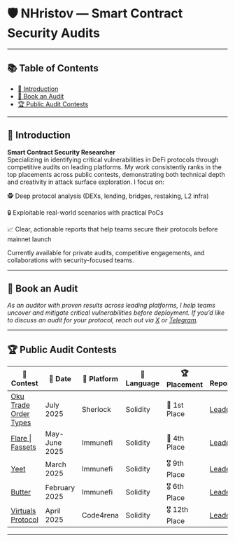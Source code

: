 # 🛡️ NHristov — Smart Contract Security Audits

---

## 📚 Table of Contents

* [👋 Introduction](#introduction)
* [📩 Book an Audit](#book-an-audit)
* [🏆 Public Audit Contests](#public-audit-contests)

---

## 👋 Introduction

**Smart Contract Security Researcher**  
Specializing in identifying critical vulnerabilities in DeFi protocols through competitive audits on leading platforms.
My work consistently ranks in the top placements across public contests, demonstrating both technical depth and creativity in attack surface exploration.
I focus on:

🕵️ Deep protocol analysis (DEXs, lending, bridges, restaking, L2 infra)

🔒 Exploitable real-world scenarios with practical PoCs

📈 Clear, actionable reports that help teams secure their protocols before mainnet launch

Currently available for private audits, competitive engagements, and collaborations with security-focused teams.

---

## 📩 Book an Audit

*As an auditor with proven results across leading platforms, I help teams uncover and mitigate critical vulnerabilities before deployment. If you’d like to discuss an audit for your protocol, reach out via [X](https://x.com/Nikolay_Hristof) or [Telegram](https://t.me/wtsmv13).*

---

## 🏆 Public Audit Contests

| 🏁 Contest                                                                 | 📅 Date       | 🧱 Platform  | 💬 Language | 🏆 Placement | 📄 Report/Leaderboard                                                                                 |
| -------------------------------------------------------------------------- | ------------- | ------------ | ------------ | ------------ | ---------------------------------------------------------------------------------------------------- |
| [Oku Trade Order Types](https://audits.sherlock.xyz/contests/1076)         | July 2025   | Sherlock     | Solidity     | 🥇 1st Place  | [Leaderboard](https://audits.sherlock.xyz/contests/1076)                                            |
| [Flare \| Fassets](https://immunefi.com/audit-competition/audit-comp-flare-fassets/leaderboard/#top) | May-June 2025     | Immunefi     | Solidity     | 🏅 4th Place  | [Leaderboard](https://immunefi.com/audit-competition/audit-comp-flare-fassets/leaderboard/#top)     |
| [Yeet](https://immunefi.com/audit-competition/audit-comp-yeet/leaderboard/#top) | March 2025     | Immunefi     | Solidity     | 🎖️ 9th Place | [Leaderboard](https://immunefi.com/audit-competition/audit-comp-yeet/leaderboard/#top)              |
| [Butter](https://immunefi.com/audit-competition/audit-comp-butter/leaderboard/#top) | February 2025      | Immunefi     | Solidity     | 🎖️ 6th Place | [Leaderboard](https://immunefi.com/audit-competition/audit-comp-butter/leaderboard/#top)            |
| [Virtuals Protocol](https://code4rena.com/audits/2025-04-virtuals-protocol) | April 2025    | Code4rena    | Solidity     | 🎖️ 12th Place | [Leaderboard](https://code4rena.com/audits/2025-04-virtuals-protocol)                               |

---
